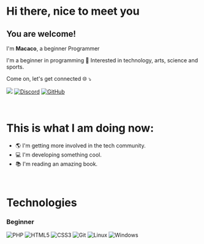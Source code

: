 <!--<img align="right" width="40%" src="./assets/aurora.jpg" alt="Aurora" />-->

# Hi there, nice to meet you <!--<img width="30" src="./assets/emoji-sunglasses.png" alt="Sunglasses emoji" /> -->

## You are welcome!
<p align="left">
  I'm <b>Macaco</b>, a beginner Programmer <!--<img width="16" src="https://www.flaticon.com/svg/static/icons/svg/197/197386.svg" alt="Brazil" /> <b>Brazil</b>.-->
</p>
<p>I'm a beginner in programming 🚀 Interested in technology, arts, science and sports.</p>
<p align="left">Come on, let's get connected 🌐 ⤵️ </p>

<a href="mailto:macacoserio@protonmail.com" alt="Gmail"><img src="https://img.shields.io/badge/-Gmail-FF0000?style=flat-square&labelColor=FF0000&logo=gmail&logoColor=white&link=mailto:johnny@gdoz.net" /></a>
[![Discord](https://img.shields.io/badge/Discord-7289DA?style=flat-square&logo=discord&logoColor=white)](https://discord.gg/johnnyjoe0408)
[![GitHub](https://img.shields.io/badge/Github-100000?style=flat-square&logo=github&logoColor=white)](https://github.com/MacacoSerio)

<br>

# This is what I am doing now:
- 🌎 I'm getting more involved in the tech community.
- 💻 I'm developing something cool.
- 📚 I'm reading an amazing book.
 
<br>

# Technologies

### Beginner


![PHP](https://img.shields.io/badge/PHP-777BB4?style=for-the-badge&logo=php&logoColor=white)
![HTML5](https://img.shields.io/badge/HTML5-E34F26?style=for-the-badge&logo=html5&logoColor=white)
![CSS3](https://img.shields.io/badge/CSS3-1572B6?style=for-the-badge&logo=css3&logoColor=white)
![Git](https://img.shields.io/badge/Git-F05032?style=for-the-badge&logo=git&logoColor=white)
![Linux](https://img.shields.io/badge/linux-606060?style=for-the-badge&logo=linux&logoColor=white)
![Windows](https://img.shields.io/badge/Windows-0078D6?style=for-the-badge&logo=windows&logoColor=ffffff)
 
